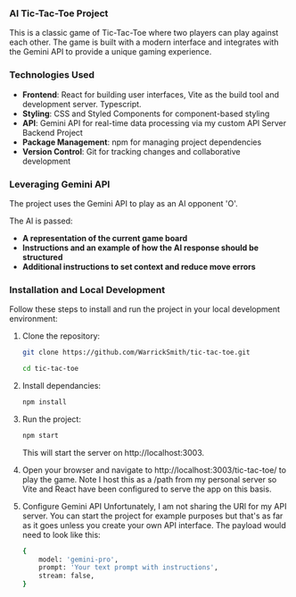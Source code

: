 ### AI Tic-Tac-Toe Project

This is a classic game of Tic-Tac-Toe where two players can play against each other. The game is built with a modern interface and integrates with the Gemini API to provide a unique gaming experience.

### Technologies Used

- **Frontend**: React for building user interfaces, Vite as the build tool and development server. Typescript.
- **Styling**: CSS and Styled Components for component-based styling
- **API**: Gemini API for real-time data processing via my custom API Server Backend Project
- **Package Management**: npm for managing project dependencies
- **Version Control**: Git for tracking changes and collaborative development

### Leveraging Gemini API

The project uses the Gemini API to play as an AI opponent 'O'.

The AI is passed:

- **A representation of the current game board**
- **Instructions and an example of how the AI response should be structured**
- **Additional instructions to set context and reduce move errors**

### Installation and Local Development

Follow these steps to install and run the project in your local development environment:

1. Clone the repository:

   ```bash
   git clone https://github.com/WarrickSmith/tic-tac-toe.git

   cd tic-tac-toe
   ```

2. Install dependancies:

   ```bash
   npm install
   ```

3. Run the project:

   ```bash
   npm start
   ```

   This will start the server on http://localhost:3003.

4. Open your browser and navigate to http://localhost:3003/tic-tac-toe/ to play the game. Note I host this as a /path from my personal server so Vite and React have been configured to serve the app on this basis.

5. Configure Gemini API
   Unfortunately, I am not sharing the URl for my API server. You can start the project for example purposes but that's as far as it goes unless you create your own API interface.
   The payload would need to look like this:

   ```bash
   {
       model: 'gemini-pro',
       prompt: 'Your text prompt with instructions',
       stream: false,
   }
   ```

